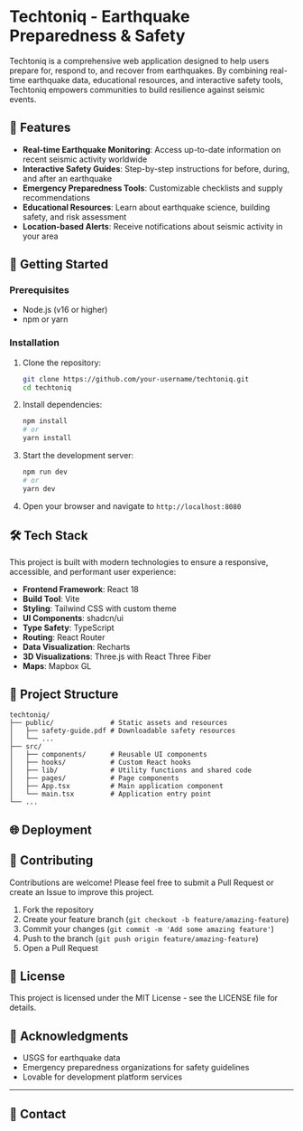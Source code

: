 # Techtoniq - Earthquake Preparedness & Safety

Techtoniq is a comprehensive web application designed to help users prepare for, respond to, and recover from earthquakes.
By combining real-time earthquake data, educational resources, and interactive safety tools, Techtoniq empowers communities to build resilience against seismic events.

## 🌟 Features

- **Real-time Earthquake Monitoring**: Access up-to-date information on recent seismic activity worldwide
- **Interactive Safety Guides**: Step-by-step instructions for before, during, and after an earthquake
- **Emergency Preparedness Tools**: Customizable checklists and supply recommendations
- **Educational Resources**: Learn about earthquake science, building safety, and risk assessment
- **Location-based Alerts**: Receive notifications about seismic activity in your area

## 🚀 Getting Started

### Prerequisites

- Node.js (v16 or higher)
- npm or yarn

### Installation

1. Clone the repository:
   ```sh
   git clone https://github.com/your-username/techtoniq.git
   cd techtoniq
   ```

2. Install dependencies:
   ```sh
   npm install
   # or
   yarn install
   ```

3. Start the development server:
   ```sh
   npm run dev
   # or
   yarn dev
   ```

4. Open your browser and navigate to `http://localhost:8080`

## 🛠️ Tech Stack

This project is built with modern technologies to ensure a responsive, accessible, and performant user experience:

- **Frontend Framework**: React 18
- **Build Tool**: Vite
- **Styling**: Tailwind CSS with custom theme
- **UI Components**: shadcn/ui
- **Type Safety**: TypeScript
- **Routing**: React Router
- **Data Visualization**: Recharts
- **3D Visualizations**: Three.js with React Three Fiber
- **Maps**: Mapbox GL

## 📂 Project Structure

```
techtoniq/
├── public/              # Static assets and resources
│   ├── safety-guide.pdf # Downloadable safety resources
│   └── ...
├── src/
│   ├── components/      # Reusable UI components
│   ├── hooks/           # Custom React hooks
│   ├── lib/             # Utility functions and shared code
│   ├── pages/           # Page components
│   ├── App.tsx          # Main application component
│   └── main.tsx         # Application entry point
└── ...
```

## 🌐 Deployment



## 🤝 Contributing

Contributions are welcome! Please feel free to submit a Pull Request or create an Issue to improve this project.

1. Fork the repository
2. Create your feature branch (`git checkout -b feature/amazing-feature`)
3. Commit your changes (`git commit -m 'Add some amazing feature'`)
4. Push to the branch (`git push origin feature/amazing-feature`)
5. Open a Pull Request

## 📄 License

This project is licensed under the MIT License - see the LICENSE file for details.

## 🙏 Acknowledgments

- USGS for earthquake data
- Emergency preparedness organizations for safety guidelines
- Lovable for development platform services

---

## 📱 Contact
